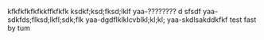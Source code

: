 kfkfkfkfkfkkffkfkfk
ksdkf;ksd;fksd;lklf
yaa-????????
d
sfsdf
yaa-sdkfds;flksd;lkfl;sdk;flk
yaa-dgdflklklcvblkl;kl;kl;
yaa-skdlsakddkfkf
test fast by tum
